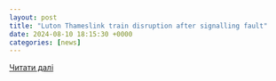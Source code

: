 ```yaml
---
layout: post
title: "Luton Thameslink train disruption after signalling fault"
date: 2024-08-10 18:15:30 +0000
categories: [news]
---
```


[Читати далі](https://www.bbc.com/news/articles/cvg5477z53xo)
